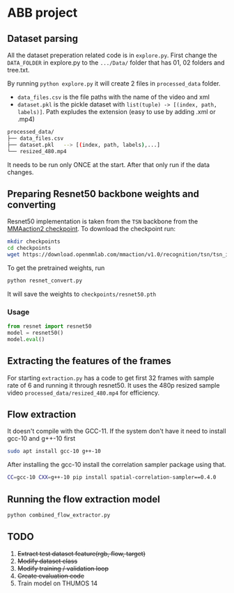 # ABB project 

## Dataset parsing
All the dataset preperation related code is in `explore.py`. First change the `DATA_FOLDER` in explore.py to the `.../Data/` folder that has 01, 02 folders and tree.txt.

By running `python explore.py` it will create 2 files in `processed_data` folder. 

- `data_files.csv` is the file paths with the name of the video and xml
- `dataset.pkl` is the pickle dataset with `list(tuple) -> [(index, path, labels)]`. Path expludes the extension (easy to use by adding .xml or .mp4)
```bash
processed_data/
├── data_files.csv
├── dataset.pkl   --> [(index, path, labels),...]
└── resized_480.mp4
```

It needs to be run only ONCE at the start. After that only run if the data changes.

## Preparing Resnet50 backbone weights and converting

Resnet50 implementation is taken from the `TSN` backbone from the [MMAaction2 checkpoint](https://download.openmmlab.com/mmaction/v1.0/recognition/tsn/tsn_imagenet-pretrained-r50_8xb32-1x1x8-100e_kinetics400-rgb/tsn_imagenet-pretrained-r50_8xb32-1x1x8-100e_kinetics400-rgb_20220906-2692d16c.pth). To download the checkpoint run:
```bash
mkdir checkpoints
cd checkpoints
wget https://download.openmmlab.com/mmaction/v1.0/recognition/tsn/tsn_imagenet-pretrained-r50_8xb32-1x1x8-100e_kinetics400-rgb/tsn_imagenet-pretrained-r50_8xb32-1x1x8-100e_kinetics400-rgb_20220906-2692d16c.pth
```

To get the pretrained weights, run 
```bash 
python resnet_convert.py
```
It will save the weights to `checkpoints/resnet50.pth`

### Usage
```python
from resnet import resnet50
model = resnet50()
model.eval()
```
## Extracting the features of the frames
For starting `extraction.py` has a code to get first 32 frames with sample rate of 6 and running it through resnet50. It uses the 480p resized sample video `processed_data/resized_480.mp4` for efficiency.


## Flow extraction
It doesn't compile with the GCC-11. If the system don't have it need to install gcc-10 and g++-10 first

```bash
sudo apt install gcc-10 g++-10
```
After installing the gcc-10 install the correlation sampler package using that.
```bash
CC=gcc-10 CXX=g++-10 pip install spatial-correlation-sampler==0.4.0
```

## Running the flow extraction model
```bash
python combined_flow_extractor.py
```

## TODO
1. <del>Extract test dataset feature(rgb, flow, target)</del>
2. <del>Modify dataset class</del>
3. <del>Modify training / validation loop</del>
4. <del>Create evaluation code</del>
5. Train model on THUMOS 14
